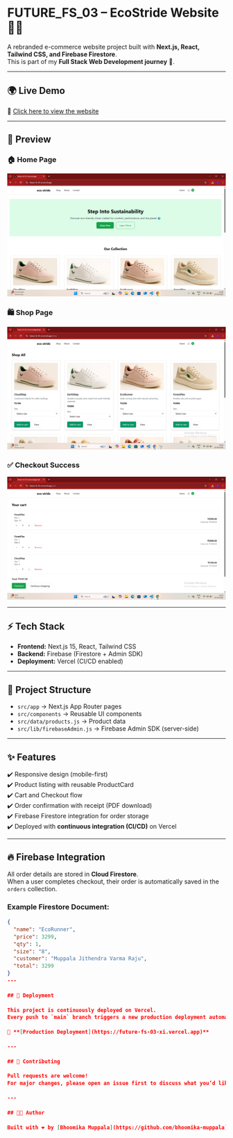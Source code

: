 # FUTURE_FS_03 – EcoStride Website 🌱👟

A rebranded e-commerce website project built with **Next.js, React, Tailwind CSS, and Firebase Firestore**.  
This is part of my **Full Stack Web Development journey** 🚀.

---

## 🌍 Live Demo
🔗 [Click here to view the website](https://future-fs-03-xi.vercel.app)

---

## 📸 Preview

### 🏠 Home Page
![Home](public/assets/screenshots/home.png)

### 🛍️ Shop Page
![Shop](public/assets/screenshots/shop.png)

### ✅ Checkout Success
![Checkout](public/assets/screenshots/checkout.png)

---

## ⚡ Tech Stack
- **Frontend:** Next.js 15, React, Tailwind CSS  
- **Backend:** Firebase (Firestore + Admin SDK)  
- **Deployment:** Vercel (CI/CD enabled)  

---

## 📂 Project Structure
- `src/app` → Next.js App Router pages  
- `src/components` → Reusable UI components  
- `src/data/products.js` → Product data  
- `src/lib/firebaseAdmin.js` → Firebase Admin SDK (server-side)  

---

## ✨ Features
✔️ Responsive design (mobile-first)  
✔️ Product listing with reusable ProductCard  
✔️ Cart and Checkout flow  
✔️ Order confirmation with receipt (PDF download)  
✔️ Firebase Firestore integration for order storage  
✔️ Deployed with **continuous integration (CI/CD)** on Vercel  

---

## 🔥 Firebase Integration

All order details are stored in **Cloud Firestore**.  
When a user completes checkout, their order is automatically saved in the `orders` collection.

### Example Firestore Document:
```json
{
  "name": "EcoRunner",
  "price": 3299,
  "qty": 1,
  "size": "8",
  "customer": "Muppala Jithendra Varma Raju",
  "total": 3299
}
---

## 🚀 Deployment

This project is continuously deployed on Vercel.  
Every push to `main` branch triggers a new production deployment automatically.

🔗 **[Production Deployment](https://future-fs-03-xi.vercel.app)**

---

## 🤝 Contributing

Pull requests are welcome!  
For major changes, please open an issue first to discuss what you’d like to change.

---

## 👩‍💻 Author

Built with ❤️ by [Bhoomika Muppala](https://github.com/bhoomika-muppala)
